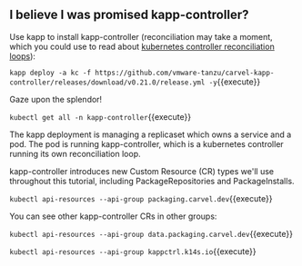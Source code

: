 ## I believe I was promised kapp-controller?

Use kapp to install kapp-controller (reconciliation may take a moment, which you
could use to read about [kubernetes controller reconciliation loops](https://kubernetes.io/docs/concepts/architecture/controller/)):

`kapp deploy -a kc -f https://github.com/vmware-tanzu/carvel-kapp-controller/releases/download/v0.21.0/release.yml -y`{{execute}}

Gaze upon the splendor! 

`kubectl get all -n kapp-controller`{{execute}}

The kapp deployment is managing a replicaset which owns a service and a pod. The
pod is running kapp-controller, which is a kubernetes controller
running its own reconciliation loop.

kapp-controller introduces new Custom Resource (CR) types we'll use throughout this
tutorial, including PackageRepositories and PackageInstalls.

`kubectl api-resources --api-group packaging.carvel.dev`{{execute}}

You can see other kapp-controller CRs in other groups:

`kubectl api-resources --api-group data.packaging.carvel.dev`{{execute}}

`kubectl api-resources --api-group kappctrl.k14s.io`{{execute}}
